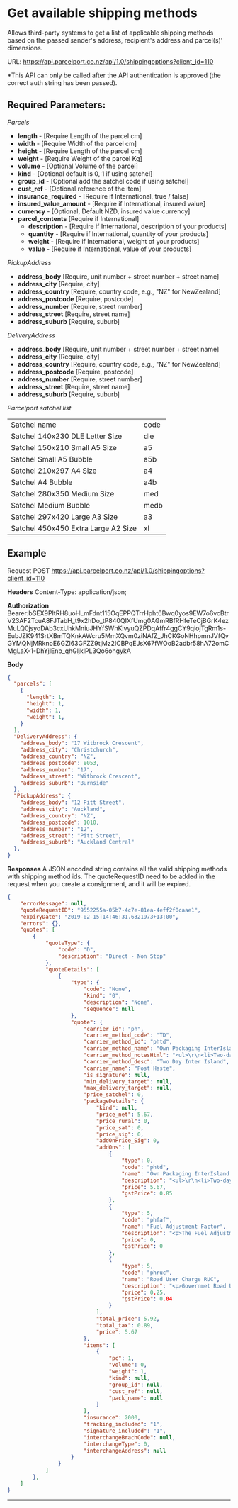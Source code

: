 #  Get available shipping methods

Allows third-party systems to get a list of applicable shipping methods based on
the passed sender's address, recipient's address and parcel(s)’ dimensions.

URL: https://api.parcelport.co.nz/api/1.0/shippingoptions?client_id=110

*This API can only be called after the API authentication is approved (the correct
auth string has been passed).

## Required Parameters:
*Parcels*
- **length** - [Require Length of the parcel cm]
- **width** - [Require Width of the parcel cm]
- **height** - [Require Length of the parcel cm]
- **weight** - [Require Weight of the parcel Kg]
- **volume** - [Optional Volume of the parcel]
- **kind** - [Optional default is 0, 1 if using satchel]
- **group_id** - [Optional add the satchel code if using satchel]
- **cust_ref** - [Optional reference of the item]
- **insurance_required** - [Require if International, true / false]
- **insured_value_amount** - [Require if International, insured value]
- **currency** - [Optional, Default NZD, insured value currency]
- **parcel_contents** [Require if International]
  - **description** - [Require if International, description of your products]
  - **quantity** - [Require if International, quantity of your products]
  - **weight** - [Require if International, weight of your products]
  - **value** - [Require if International, value of your products]

*PickupAddress*
- **address_body** [Require, unit number + street number + street name]
- **address_city** [Require, city]
- **address_country** [Require, country code, e.g., "NZ" for NewZealand]
- **address_postcode** [Require, postcode]
- **address_number** [Require, street number]
- **address_street** [Require, street name]
- **address_suburb** [Require, suburb]

*DeliveryAddress*
- **address_body** [Require, unit number + street number + street name]
- **address_city** [Require, city]
- **address_country** [Require, country code, e.g., "NZ" for NewZealand]
- **address_postcode** [Require, postcode]
- **address_number** [Require, street number]
- **address_street** [Require, street name]
- **address_suburb** [Require, suburb]

*Parcelport satchel list*
<table>
  <tr>
    <td>Satchel name</td>
    <td>code</td>
  </tr>
  <tr>
    <td>Satchel 140x230 DLE Letter Size</td>
    <td>dle</td>
  </tr>
  <tr>
    <td>Satchel 150x210 Small A5 Size</td>
    <td>a5</td>
  </tr>
  <tr>
    <td>Satchel Small A5 Bubble</td>
    <td>a5b</td>
  </tr>
  <tr>
    <td>Satchel 210x297 A4 Size</td>
    <td>a4</td>
  </tr>
  <tr>
    <td>Satchel A4 Bubble</td>
    <td>a4b</td>
  </tr>
  <tr>
    <td>Satchel 280x350 Medium Size</td>
    <td>med</td>
  </tr>
  <tr>
    <td>Satchel Medium Bubble</td>
    <td>medb</td>
  </tr>
  <tr>
    <td>Satchel 297x420 Large A3 Size</td>
    <td>a3</td>
  </tr>
  <tr>
    <td>Satchel 450x450 Extra Large A2 Size</td>
    <td>xl</td>
  </tr>
</table>

## Example
Request
POST https://api.parcelport.co.nz/api/1.0/shippingoptions?client_id=110

**Headers**
Content-Type: application/json;

**Authorization**
Bearer:bSEX9PltRH8uoHLmFdnt115OqEPPQTrrHpht6Bwq0yos9EW7o6vcBtrV23AF2TcuA8FJTabH_t9x2hDo_tP840QIXfUmg0AGmRBfRHfeTeCjBGrK4ezMuLQ0jsyoDAb3cxUhkMniuJHYfSWhKlvyuQZPDqAffr4ggCY9qiojTgRm1s-EubJZK941SrtXBmTQKnkAWcru5MmXQvm0ziNAfZ_JhCKGoNHhpmnJVfQvGYMQNjMRknoE6GZl63GFZZ9tjMz2ICBPqEJsX67fWOoB2adbr58hA72omCMgLaX-1-DhYjlEnb_qhGljklPL3Qo6ohgykA

**Body**
``` json
{
  "parcels": [
    {
      "length": 1,
      "height": 1,
      "width": 1,
      "weight": 1,
    }
  ],
  "DeliveryAddress": {
    "address_body": "17 Witbrock Crescent",
    "address_city": "Christchurch",
    "address_country": "NZ",
    "address_postcode": 8053,
    "address_number": "17",
    "address_street": "Witbrock Crescent",
    "address_suburb": "Burnside"
  },
  "PickupAddress": {
    "address_body": "12 Pitt Street",
    "address_city": "Auckland",
    "address_country": "NZ",
    "address_postcode": 1010,
    "address_number": "12",
    "address_street": "Pitt Street",
    "address_suburb": "Auckland Central"
  },
}
```
**Responses**
A JSON encoded string contains all the valid shipping methods with shipping method ids.
The quoteRequestID need to be added in the request when you create a consignment, and it will be expired.

``` json
{
    "errorMessage": null,
    "quoteRequestID": "9552255a-05b7-4c7e-81ea-4eff2f0caae1",
    "expiryDate": "2019-02-15T14:46:31.6321973+13:00",
    "errors": {},
    "quotes": [
        {
            "quoteType": {
                "code": "D",
                "description": "Direct - Non Stop"
            },
            "quoteDetails": [
                {
                    "type": {
                        "code": "None",
                        "kind": "0",
                        "description": "None",
                        "sequence": null
                    },
                    "quote": {
                        "carrier_id": "ph",
                        "carrier_method_code": "TD",
                        "carrier_method_id": "phtd",
                        "carrier_method_name": "Own Packaging InterIsland 2 Days",
                        "carrier_method_notesHtml": "<ul>\r\n<li>Two-day delivery between Islands</li>\r\n<li>Delivery Standard -&nbsp;Economy 2 day option between islands</li>\r\n<li>FREE Insurance covers up to $2000</li>\r\n</ul>",
                        "carrier_method_desc": "Two Day Inter Island",
                        "carrier_name": "Post Haste",
                        "is_signature": null,
                        "min_delivery_target": null,
                        "max_delivery_target": null,
                        "price_satchel": 0,
                        "packageDetails": {
                            "kind": null,
                            "price_net": 5.67,
                            "price_rural": 0,
                            "price_sat": 0,
                            "price_sig": 0,
                            "addOnPrice_Sig": 0,
                            "addOns": [
                                {
                                    "type": 0,
                                    "code": "phtd",
                                    "name": "Own Packaging InterIsland 2 Days",
                                    "description": "<ul>\r\n<li>Two-day delivery between Islands</li>\r\n<li>Delivery Standard -&nbsp;Economy 2 day option between islands</li>\r\n<li>FREE Insurance covers up to $2000</li>\r\n</ul>",
                                    "price": 5.67,
                                    "gstPrice": 0.85
                                },
                                {
                                    "type": 5,
                                    "code": "phfaf",
                                    "name": "Fuel Adjustment Factor",
                                    "description": "<p>The Fuel Adjustment Factor (FAF) is a charge to Domestic and International Courier Services to off-set the current fuel volatility.&nbsp;</p>",
                                    "price": 0,
                                    "gstPrice": 0
                                },
                                {
                                    "type": 5,
                                    "code": "phruc",
                                    "name": "Road User Charge RUC",
                                    "description": "<p>Governmet Road User Charge</p>\r\n<p>Since 2007 the government have implemented increases in road user charges every year except 2011.<br /><br /> On the 18th December 2012 the Transport Minister, Gerry Brownlee, announced that road user charges will be increased on the 1st July each year until 2016 to contribute to the cost of the Roads of National Significance programme. There are seven roads of national significance some of which have not started yet so it is reasonable to assume that the government may continue to fund these projects via road user increases past July 2016. <br /><br />This surcharge will be operating separately from our existing fuel surcharge and be applied to the base price independently.</p>",
                                    "price": 0.25,
                                    "gstPrice": 0.04
                                }
                            ],
                            "total_price": 5.92,
                            "total_tax": 0.89,
                            "price": 5.67
                        },
                        "items": [
                            {
                                "pc": 1,
                                "volume": 0,
                                "weight": 1,
                                "kind": null,
                                "group_id": null,
                                "cust_ref": null,
                                "pack_name": null
                            }
                        ],
                        "insurance": 2000,
                        "tracking_included": "1",
                        "signature_included": "1",
                        "interchangeBrachCode": null,
                        "interchangeType": 0,
                        "interchangeAddress": null
                    }
                }
            ]
        },
    ]
}
```

***

